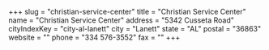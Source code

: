 +++
slug = "christian-service-center"
title = "Christian Service Center"
name = "Christian Service Center"
address = "5342 Cusseta Road"
cityIndexKey = "city-al-lanett"
city = "Lanett"
state = "AL"
postal = "36863"
website = ""
phone = "334 576-3552"
fax = ""
+++
